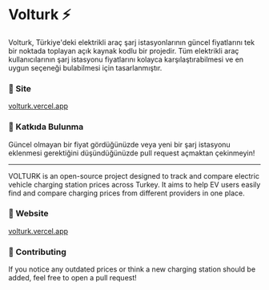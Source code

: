 # Volturk ⚡ 

Volturk, Türkiye'deki elektrikli araç şarj istasyonlarının güncel fiyatlarını tek bir noktada toplayan açık kaynak kodlu bir projedir. Tüm elektrikli araç kullanıcılarının şarj istasyonu fiyatlarını kolayca karşılaştırabilmesi ve en uygun seçeneği bulabilmesi için tasarlanmıştır.

### 🔗 Site
[volturk.vercel.app](https://volturk.vercel.app)

### 🤝 Katkıda Bulunma
Güncel olmayan bir fiyat gördüğünüzde veya yeni bir şarj istasyonu eklenmesi gerektiğini düşündüğünüzde pull request açmaktan çekinmeyin!

---

VOLTURK is an open-source project designed to track and compare electric vehicle charging station prices across Turkey. It aims to help EV users easily find and compare charging prices from different providers in one place.

### 🔗 Website
[volturk.vercel.app](https://volturk.vercel.app)

### 🤝 Contributing
If you notice any outdated prices or think a new charging station should be added, feel free to open a pull request!

        